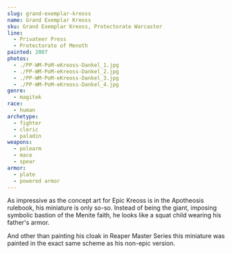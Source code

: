 ```yaml
---
slug: grand-exemplar-kreoss
name: Grand Exemplar Kreoss
sku: Grand Exemplar Kreoss, Protectorate Warcaster
line:
  - Privateer Press
  - Protectorate of Menoth
painted: 2007
photos:
  - ./PP-WM-PoM-eKreoss-Dankel_1.jpg
  - ./PP-WM-PoM-eKreoss-Dankel_2.jpg
  - ./PP-WM-PoM-eKreoss-Dankel_3.jpg
  - ./PP-WM-PoM-eKreoss-Dankel_4.jpg
genre:
  - magitek
race:
  - human
archetype:
  - fighter
  - cleric
  - paladin
weapons:
  - polearm
  - mace
  - spear
armor:
  - plate
  - powered armor
---
```


As impressive as the concept art for Epic Kreoss is in the Apotheosis rulebook, his miniature is only so-so. Instead of being the giant, imposing symbolic bastion of the Menite faith, he looks like a squat child wearing his father's armor.

And other than painting his cloak in Reaper Master Series this miniature was painted in the exact same scheme as his non-epic version.
